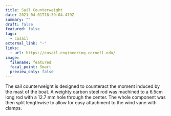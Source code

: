 ```yaml
---
title: Sail Counterweight
date: 2021-04-01T18:39:04.479Z
summary: ""
draft: false
featured: false
tags:
  - cusail
external_link: "-"
links:
  - url: https://cusail.engineering.cornell.edu/
image:
  filename: featured
  focal_point: Smart
  preview_only: false
---
```

The sail counterweight is designed to counteract the moment induced by the mast of the boat. A weighty carbon steel rod was machined to a 6.5cm long rod with a 12.7 mm hole through the center. The whole component was then split lengthwise to allow for easy attachment to the wind vane with clamps.